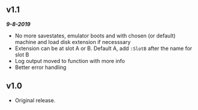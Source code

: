 
## **v1.1**  

***9-8-2019***  
- No more savestates, emulator boots and with chosen (or default) machine and load disk extension if necesssary  
- Extension can be at slot A or B. Default A, add `:SlotB` after the name for slot B  
- Log output moved to function with more info  
- Better error handling  

## **v1.0**  
- Original release.  